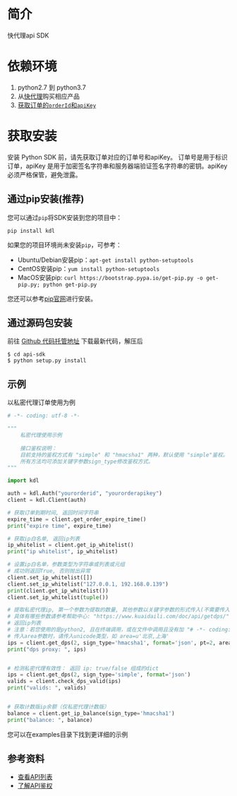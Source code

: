 # 简介
快代理api SDK

# 依赖环境
1. python2.7 到 python3.7
2. 从[快代理](https://www.kuaidaili.com)购买相应产品
3. [获取订单的`orderId`和`apiKey`](https://www.kuaidaili.com/usercenter/api/settings/)

# 获取安装
安装 Python SDK 前，请先获取订单对应的订单号和apiKey。 订单号是用于标识订单，apiKey 是用于加密签名字符串和服务器端验证签名字符串的密钥。apiKey 必须严格保管，避免泄露。

## 通过pip安装(推荐)
您可以通过`pip`将SDK安装到您的项目中：
```
pip install kdl
```

如果您的项目环境尚未安装`pip`，可参考：
* Ubuntu/Debian安装pip：`apt-get install python-setuptools`
* CentOS安装pip：`yum install python-setuptools`
* MacOS安装pip: `curl https://bootstrap.pypa.io/get-pip.py -o get-pip.py; python get-pip.py`

您还可以参考[pip官网](https://pip.pypa.io/en/stable/installing/?spm=a3c0i.o32026zh.a3.6.74134958lLSo6o)进行安装。

## 通过源码包安装
前往 [Github 代码托管地址](https://github.com/kuaidaili/python-sdk/tree/master/api-sdk) 下载最新代码，解压后

```
$ cd api-sdk
$ python setup.py install
```

## 示例
以私密代理订单使用为例
``` python
# -*- coding: utf-8 -*-

"""
    私密代理使用示例
    
    接口鉴权说明：
    目前支持的鉴权方式有 "simple" 和 "hmacsha1" 两种，默认使用 "simple"鉴权。
    所有方法均可添加关键字参数sign_type修改鉴权方式。
"""

import kdl

auth = kdl.Auth("yourorderid", "yourorderapikey")
client = kdl.Client(auth)

# 获取订单到期时间, 返回时间字符串
expire_time = client.get_order_expire_time()
print("expire time", expire_time)

# 获取ip白名单, 返回ip列表
ip_whitelist = client.get_ip_whitelist()
print("ip whitelist", ip_whitelist)

# 设置ip白名单，参数类型为字符串或列表或元组
# 成功则返回True, 否则抛出异常
client.set_ip_whitelist([])
client.set_ip_whitelist("127.0.0.1, 192.168.0.139")
print(client.get_ip_whitelist())
client.set_ip_whitelist(tuple())

# 提取私密代理ip, 第一个参数为提取的数量, 其他参数以关键字参数的形式传入(不需要传入signature和timestamp)
# 具体有哪些参数请参考帮助中心: "https://www.kuaidaili.com/doc/api/getdps/"
# 返回ip列表
# 注意：若您使用的是python2, 且在终端调用，或在文件中调用且没有加 "# -*- coding: utf-8 -*-" 的话
# 传入area参数时，请传入unicode类型，如 area=u'北京,上海'
ips = client.get_dps(2, sign_type='hmacsha1', format='json', pt=2, area='北京,上海,广东')
print("dps proxy: ", ips)


# 检测私密代理有效性： 返回 ip: true/false 组成的dict
ips = client.get_dps(2, sign_type='simple', format='json')
valids = client.check_dps_valid(ips)
print("valids: ", valids)


# 获取计数版ip余额（仅私密代理计数版）
balance = client.get_ip_balance(sign_type='hmacsha1')
print("balance: ", balance)
```
您可以在examples目录下找到更详细的示例

## 参考资料

* [查看API列表](https://www.kuaidaili.com/doc/api/)
* [了解API鉴权](https://www.kuaidaili.com/doc/api/auth/)
